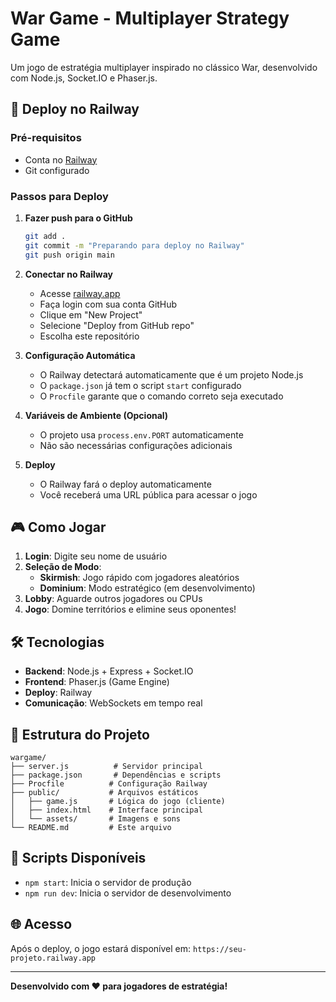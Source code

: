 # War Game - Multiplayer Strategy Game

Um jogo de estratégia multiplayer inspirado no clássico War, desenvolvido com Node.js, Socket.IO e Phaser.js.

## 🚀 Deploy no Railway

### Pré-requisitos
- Conta no [Railway](https://railway.app/)
- Git configurado

### Passos para Deploy

1. **Fazer push para o GitHub**
   ```bash
   git add .
   git commit -m "Preparando para deploy no Railway"
   git push origin main
   ```

2. **Conectar no Railway**
   - Acesse [railway.app](https://railway.app/)
   - Faça login com sua conta GitHub
   - Clique em "New Project"
   - Selecione "Deploy from GitHub repo"
   - Escolha este repositório

3. **Configuração Automática**
   - O Railway detectará automaticamente que é um projeto Node.js
   - O `package.json` já tem o script `start` configurado
   - O `Procfile` garante que o comando correto seja executado

4. **Variáveis de Ambiente (Opcional)**
   - O projeto usa `process.env.PORT` automaticamente
   - Não são necessárias configurações adicionais

5. **Deploy**
   - O Railway fará o deploy automaticamente
   - Você receberá uma URL pública para acessar o jogo

## 🎮 Como Jogar

1. **Login**: Digite seu nome de usuário
2. **Seleção de Modo**: 
   - **Skirmish**: Jogo rápido com jogadores aleatórios
   - **Dominium**: Modo estratégico (em desenvolvimento)
3. **Lobby**: Aguarde outros jogadores ou CPUs
4. **Jogo**: Domine territórios e elimine seus oponentes!

## 🛠️ Tecnologias

- **Backend**: Node.js + Express + Socket.IO
- **Frontend**: Phaser.js (Game Engine)
- **Deploy**: Railway
- **Comunicação**: WebSockets em tempo real

## 📁 Estrutura do Projeto

```
wargame/
├── server.js          # Servidor principal
├── package.json       # Dependências e scripts
├── Procfile          # Configuração Railway
├── public/           # Arquivos estáticos
│   ├── game.js       # Lógica do jogo (cliente)
│   ├── index.html    # Interface principal
│   └── assets/       # Imagens e sons
└── README.md         # Este arquivo
```

## 🔧 Scripts Disponíveis

- `npm start`: Inicia o servidor de produção
- `npm run dev`: Inicia o servidor de desenvolvimento

## 🌐 Acesso

Após o deploy, o jogo estará disponível em:
`https://seu-projeto.railway.app`

---

**Desenvolvido com ❤️ para jogadores de estratégia!**
